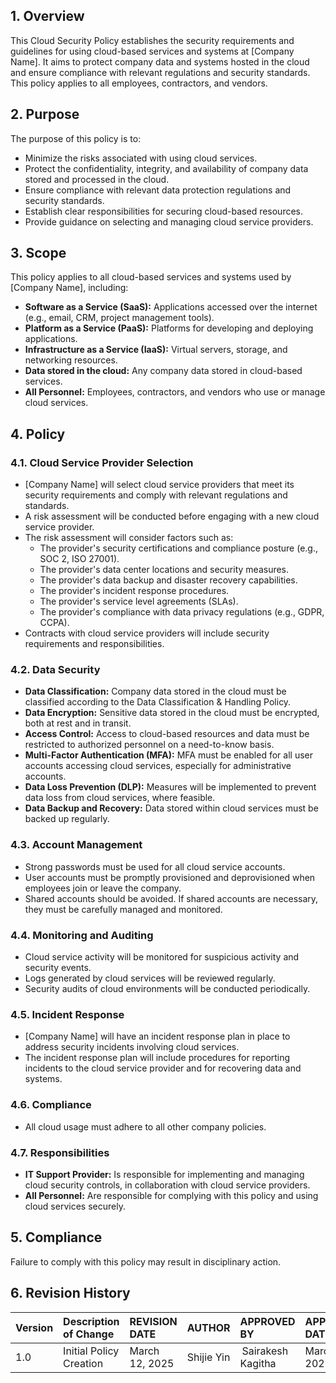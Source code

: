 

## 1. Overview

This Cloud Security Policy establishes the security requirements and guidelines for using cloud-based services and systems at [Company Name]. It aims to protect company data and systems hosted in the cloud and ensure compliance with relevant regulations and security standards. This policy applies to all employees, contractors, and vendors.

## 2. Purpose

The purpose of this policy is to:

*   Minimize the risks associated with using cloud services.
*   Protect the confidentiality, integrity, and availability of company data stored and processed in the cloud.
*   Ensure compliance with relevant data protection regulations and security standards.
*   Establish clear responsibilities for securing cloud-based resources.
*   Provide guidance on selecting and managing cloud service providers.

## 3. Scope

This policy applies to all cloud-based services and systems used by [Company Name], including:

*   **Software as a Service (SaaS):**  Applications accessed over the internet (e.g., email, CRM, project management tools).
*   **Platform as a Service (PaaS):**  Platforms for developing and deploying applications.
*   **Infrastructure as a Service (IaaS):**  Virtual servers, storage, and networking resources.
*   **Data stored in the cloud:**  Any company data stored in cloud-based services.
*   **All Personnel:** Employees, contractors, and vendors who use or manage cloud services.

## 4. Policy

### 4.1. Cloud Service Provider Selection

*   [Company Name] will select cloud service providers that meet its security requirements and comply with relevant regulations and standards.
*   A risk assessment will be conducted before engaging with a new cloud service provider.
*   The risk assessment will consider factors such as:
    *   The provider's security certifications and compliance posture (e.g., SOC 2, ISO 27001).
    *   The provider's data center locations and security measures.
    *   The provider's data backup and disaster recovery capabilities.
    *   The provider's incident response procedures.
    *   The provider's service level agreements (SLAs).
    *  The provider's compliance with data privacy regulations (e.g., GDPR, CCPA).
*   Contracts with cloud service providers will include security requirements and responsibilities.

### 4.2. Data Security

*   **Data Classification:**  Company data stored in the cloud must be classified according to the Data Classification & Handling Policy.
*   **Data Encryption:**  Sensitive data stored in the cloud must be encrypted, both at rest and in transit.
*   **Access Control:**  Access to cloud-based resources and data must be restricted to authorized personnel on a need-to-know basis.
*   **Multi-Factor Authentication (MFA):**  MFA must be enabled for all user accounts accessing cloud services, especially for administrative accounts.
*   **Data Loss Prevention (DLP):**  Measures will be implemented to prevent data loss from cloud services, where feasible.
*   **Data Backup and Recovery:** Data stored within cloud services must be backed up regularly.

### 4.3. Account Management

*   Strong passwords must be used for all cloud service accounts.
*   User accounts must be promptly provisioned and deprovisioned when employees join or leave the company.
*   Shared accounts should be avoided. If shared accounts are necessary, they must be carefully managed and monitored.

### 4.4. Monitoring and Auditing

*   Cloud service activity will be monitored for suspicious activity and security events.
*   Logs generated by cloud services will be reviewed regularly.
*   Security audits of cloud environments will be conducted periodically.

### 4.5. Incident Response

*   [Company Name] will have an incident response plan in place to address security incidents involving cloud services.
*   The incident response plan will include procedures for reporting incidents to the cloud service provider and for recovering data and systems.

### 4.6. Compliance

*    All cloud usage must adhere to all other company policies.

### 4.7. Responsibilities

*   **IT Support Provider:**  Is responsible for implementing and managing cloud security controls, in collaboration with cloud service providers.
*   **All Personnel:**  Are responsible for complying with this policy and using cloud services securely.

## 5. Compliance

Failure to comply with this policy may result in disciplinary action.

## 6. Revision History
| Version | Description of Change       | REVISION DATE              | AUTHOR  | APPROVED BY |APPROVED DATE|
| :------ | :---------- | :----------------- | :-------------------- |:-------------------- |:-------------------- |
| 1.0     | Initial Policy Creation |March 12, 2025  | Shijie Yin | Sairakesh Kagitha |March 20, 2025|
